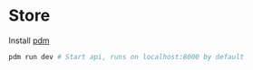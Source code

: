 # Store

Install [pdm](https://pdm.fming.dev/latest/#installation)

```bash
pdm run dev # Start api, runs on localhost:8000 by default
```
